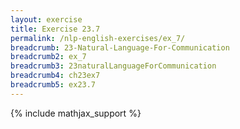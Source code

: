 ```yaml
---
layout: exercise
title: Exercise 23.7
permalink: /nlp-english-exercises/ex_7/
breadcrumb: 23-Natural-Language-For-Communication
breadcrumb2: ex_7
breadcrumb3: 23naturalLanguageForCommunication
breadcrumb4: ch23ex7
breadcrumb5: ex23.7
---
```


{% include mathjax_support %}

